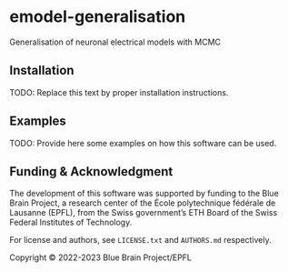 # emodel-generalisation

Generalisation of neuronal electrical models with MCMC


## Installation

TODO: Replace this text by proper installation instructions.


## Examples

TODO: Provide here some examples on how this software can be used.


## Funding & Acknowledgment

The development of this software was supported by funding to the Blue Brain Project, a research
center of the École polytechnique fédérale de Lausanne (EPFL), from the Swiss government’s ETH
Board of the Swiss Federal Institutes of Technology.

For license and authors, see `LICENSE.txt` and `AUTHORS.md` respectively.

Copyright © 2022-2023 Blue Brain Project/EPFL

